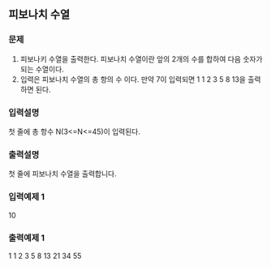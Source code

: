 ## 피보나치 수열
### 문제
1) 피보나키 수열을 출력한다. 피보나치 수열이란 앞의 2개의 수를 합하여 다음 숫자가 되는 
수열이다.
 2) 입력은 피보나치 수열의 총 항의 수 이다. 만약 7이 입력되면 1 1 2 3 5 8 13을 출력하면 
된다.
### 입력설명
첫 줄에 총 항수 N(3<=N<=45)이 입력된다.
### 출력설명
첫 줄에 피보나치 수열을 출력합니다.
### 입력예제 1                                   
10
### 출력예제 1
 1 1 2 3 5 8 13 21 34 55
